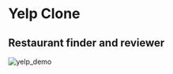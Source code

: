 # Yelp Clone
## Restaurant finder and reviewer
![yelp_demo](https://github.com/luqmanzaceria/yelp-clone/blob/main/yelp_demo.gif)
